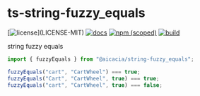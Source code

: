 # ts-string-fuzzy_equals

[![license](https://img.shields.io/badge/license-MIT%2FApache--2.0-blue")](LICENSE-MIT)
[![docs](https://img.shields.io/badge/docs-typescript-blue.svg)](https://aicacia.github.io/ts-string-fuzzy_equals/)
[![npm (scoped)](https://img.shields.io/npm/v/@aicacia/string-fuzzy_equals)](https://www.npmjs.com/package/@aicacia/string-fuzzy_equals)
[![build](https://github.com/aicacia/ts-string-fuzzy_equals/workflows/Test/badge.svg)](https://github.com/aicacia/ts-string-fuzzy_equals/actions?query=workflow%3ATest)

string fuzzy equals

```ts
import { fuzzyEquals } from "@aicacia/string-fuzzy_equals";

fuzzyEquals("cart", "CartWheel") === true;
fuzzyEquals("Cart", "CartWheel", true) === true;
fuzzyEquals("cart", "CartWheel", true) === false;
```
